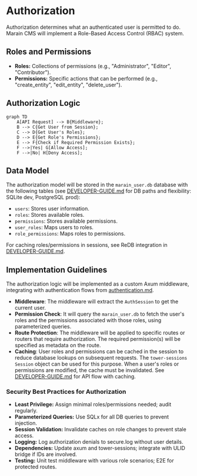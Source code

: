 # Authorization

Authorization determines what an authenticated user is permitted to do. Marain CMS will implement a Role-Based Access Control (RBAC) system.

## Roles and Permissions

-   **Roles:** Collections of permissions (e.g., "Administrator", "Editor", "Contributor").
-   **Permissions:** Specific actions that can be performed (e.g., "create_entity", "edit_entity", "delete_user").

## Authorization Logic

```mermaid
graph TD
    A[API Request] --> B{Middleware};
    B --> C{Get User from Session};
    C --> D{Get User's Roles};
    D --> E{Get Role's Permissions};
    E --> F{Check if Required Permission Exists};
    F -->|Yes| G[Allow Access];
    F -->|No| H[Deny Access];
```

## Data Model

The authorization model will be stored in the `marain_user.db` database with the following tables (see [DEVELOPER-GUIDE.md](../DEVELOPER-GUIDE.md#critical-path-configurations--development-workflow) for DB paths and flexibility: SQLite dev, PostgreSQL prod):

-   `users`: Stores user information.
-   `roles`: Stores available roles.
-   `permissions`: Stores available permissions.
-   `user_roles`: Maps users to roles.
-   `role_permissions`: Maps roles to permissions.

For caching roles/permissions in sessions, see ReDB integration in [DEVELOPER-GUIDE.md](../DEVELOPER-GUIDE.md#caching-layer-redb).

## Implementation Guidelines

The authorization logic will be implemented as a custom Axum middleware, integrating with authentication flows from [authentication.md](./authentication.md).

-   **Middleware**: The middleware will extract the `AuthSession` to get the current user.
-   **Permission Check**: It will query the `marain_user.db` to fetch the user's roles and the permissions associated with those roles, using parameterized queries.
-   **Route Protection**: The middleware will be applied to specific routes or routers that require authorization. The required permission(s) will be specified as metadata on the route.
-   **Caching**: User roles and permissions can be cached in the session to reduce database lookups on subsequent requests. The `tower-sessions` `Session` object can be used for this purpose. When a user's roles or permissions are modified, the cache must be invalidated. See [DEVELOPER-GUIDE.md](../DEVELOPER-GUIDE.md#api--request-lifecycle) for API flow with caching.

### Security Best Practices for Authorization
- **Least Privilege:** Assign minimal roles/permissions needed; audit regularly.
- **Parameterized Queries:** Use SQLx for all DB queries to prevent injection.
- **Session Validation:** Invalidate caches on role changes to prevent stale access.
- **Logging:** Log authorization denials to secure.log without user details.
- **Dependencies:** Update axum and tower-sessions; integrate with ULID bridge if IDs are involved.
- **Testing:** Unit test middleware with various role scenarios; E2E for protected routes.